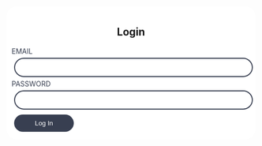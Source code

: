 <html>

<head>
  <style>
    .btn {
      background-color: #383F51;
      color: white;
      padding: 10px;
      margin: 5px;
      border: none;
      cursor: pointer;
      width: 25%;
      transition: width .2s, height, .2s;
      border-radius: 20px;
    }
    .btn:hover {
      background-color: #3C4F76;
      box-shadow: 5px 5px 5px #75768077;
    }
    .bg-success {
      background-color: white;
      border-radius: 20px;
      padding: 10px;
    }
    .form-label {
      color: #383F51;
    }
    .text-light {
      text-align: center;
    }
    .form-control {
      width: 100%;
      padding: 10px;
      margin: 5px;
      display: inline-block;
      box-sizing: border-box;
      border-radius: 20px;
      border-color: #383F51;
      border-style: solid;
      transition: width .2s, height, .2s;
      box-shadow: none;
    }
    .form-control:hover {
      box-shadow: 5px 5px 5px #75768077;
    }
  </style>
  <script>
    const login_url = "https://marketplace.nighthawkcodingsociety.com/api/person/login";
    function authenticate() {
      var email = document.getElementById("username").value;
      var password = document.getElementById("password").value;
      // store data in JavaScript object
      let data = { email: email, password: password };
      console.log(data);
      const options = {
        method: 'POST',
        mode: 'no-cors',
        cache: 'no-cache',
        headers: {
          'Content-Type': 'application/json'
        },
        body: JSON.stringify(data), // convert to JSON
      };
      fetch(login_url, options)
        .then(response => {
          // check for response errors
          if (response.status !== 200) {
            error('POST API response failure: ' + response.status);
            return;
          }
          return response.json(); // parse as JSON
        })
        .then(data => {
          console.log(data); // valid response
          // Store the response in sessionStorage
          localStorage.setItem('ID', data);
          console.log('Data saved in sessionStorage');
          // redirect on successful login
          window.location.href = "https://pranaviinukurti.github.io/DelNorteMarketPlace/profile/"; // direct to profile once logged in
        })
        // catch fetch errors (ie Nginx ACCESS to server blocked)
        .catch(err => {
          error(err + " " + login_url);
        });
    }
    // Something went wrong with actions or responses
    function error(err) {
      // log as Error in console
      console.log(err);
    }
  </script>
</head>

<body>
  <div class="bg-success w-50 mx-auto m-5">
    <h2 class="text-light mx-5 pt-5">Login</h2>
    <!-- 'email' is mapped to 'username' for Spring Security -->
    <div class="mb-3 px-5">
      <label class="form-label" for="username">EMAIL</label><br>
      <input class="form-control" type="email" id="username" name="username" size="20" required>
    </div>
    <div class="mb-3 px-5">
      <label class="form-label" for="password">PASSWORD</label><br>
      <input class="form-control" type="password" id="password" name="password" size="20" required>
    </div>
    <button class="btn btn-custom text-nowrap text-light my-3 mx-5" type="submit" onclick="authenticate()">Log
      In</button>
  </div>
</body>

</html>